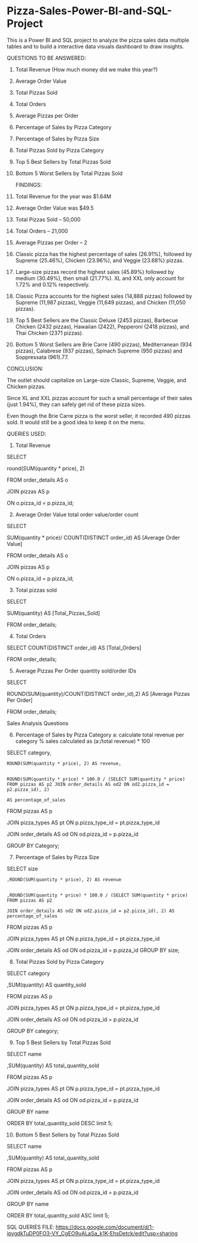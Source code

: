 # Pizza-Sales-Power-BI-and-SQL-Project
This is a Power BI and SQL project to analyze the pizza sales data multiple tables and to build a interactive data visuals dashboard to draw insights.


QUESTIONS TO BE ANSWERED:

1. Total Revenue (How much money did we make this year?)
2. Average Order Value
3. Total Pizzas Sold
4. Total Orders
5. Average Pizzas per Order
6. Percentage of Sales by Pizza Category
7. Percentage of Sales by Pizza Size
8. Total Pizzas Sold by Pizza Category
9. Top 5 Best Sellers by Total Pizzas Sold
10. Bottom 5 Worst Sellers by Total Pizzas Sold

    FINDINGS:

1. Total Revenue for the year was $1.64M
2. Average Order Value was $49.5

3. Total Pizzas Sold – 50,000
4. Total Orders – 21,000
5. Average Pizzas per Order – 2

6. Classic pizza has the highest percentage of sales (26.91%), followed by Supreme (25.46%), Chicken (23.96%), and Veggie (23.68%) pizzas.

7. Large-size pizzas record the highest sales (45.89%) followed by medium (30.49%), then small (21.77%). XL and XXL only account for 1.72% and 0.12% respectively.

8. Classic Pizza accounts for the highest sales (14,888 pizzas) followed by Supreme (11,987 pizzas), Veggie (11,649 pizzas), and Chicken (11,050 pizzas).

9. Top 5 Best Sellers are the Classic Deluxe (2453 pizzas), Barbecue Chicken (2432 pizzas), Hawaiian (2422), Pepperoni (2418 pizzas), and Thai Chicken (2371 pizzas).

10. Bottom 5 Worst Sellers are Brie Carre (490 pizzas), Mediterranean (934 pizzas), Calabrese (937 pizzas), Spinach Supreme (950 pizzas) and Soppressata (961).77.


 CONCLUSION:

The outlet should capitalize on Large-size Classic, Supreme, Veggie, and Chicken pizzas.

Since XL and XXL pizzas account for such a small percentage of their sales (just 1.94%), they can safely get rid of these pizza sizes.

Even though the Brie Carre pizza is the worst seller, it recorded 490 pizzas sold. It would still be a good idea to keep it on the menu.

QUERIES USED:

1) Total Revenue



SELECT 


 round(SUM(quantity * price), 2)


FROM order_details AS o
 
 
 JOIN pizzas AS p 
 
 
 ON o.pizza_id = p.pizza_id;


 

 2) Average Order Value
total order value/order count

SELECT 


 SUM(quantity * price)/ COUNT(DISTINCT order_id) AS [Average Order Value]


FROM order_details AS o
 
 
 JOIN pizzas AS p 
 
 
 ON o.pizza_id = p.pizza_id;

 

3) Total pizzas sold

   
 
 SELECT
  
  
  SUM(quantity) AS [Total_Pizzas_Sold]


FROM
  order_details;

  
4) Total Orders



SELECT
  COUNT(DISTINCT order_id) AS [Total_Orders]

FROM
  order_details;

5) Average Pizzas Per Order
quantity sold/order IDs

SELECT
 
  
  ROUND(SUM(quantity)/COUNT(DISTINCT order_id),2) AS [Average Pizzas Per Order]

FROM
  order_details;

  
Sales Analysis Questions


6) Percentage of Sales by Pizza Category
a: calculate total revenue per category
% sales calculated as (a:/total revenue) * 100

SELECT 
    category,
    
    
    ROUND(SUM(quantity * price), 2) AS revenue,
    
    
    ROUND(SUM(quantity * price) * 100.0 / (SELECT SUM(quantity * price) FROM pizzas AS p2 JOIN order_details AS od2 ON od2.pizza_id = p2.pizza_id), 2) 
    
    AS percentage_of_sales


FROM 
    pizzas AS p


JOIN 
    pizza_types AS pt ON p.pizza_type_id = pt.pizza_type_id


JOIN 
    order_details AS od ON od.pizza_id = p.pizza_id

GROUP BY 
    Category;

7) Percentage of Sales by Pizza Size


SELECT 
    size
    
    ,ROUND(SUM(quantity * price), 2) AS revenue
    
    
    ,ROUND(SUM(quantity * price) * 100.0 / (SELECT SUM(quantity * price) FROM pizzas AS p2
    
    JOIN order_details AS od2 ON od2.pizza_id = p2.pizza_id), 2) AS percentage_of_sales


FROM 
    pizzas AS p


JOIN 
    pizza_types AS pt ON p.pizza_type_id = pt.pizza_type_id


JOIN 
    order_details AS od ON od.pizza_id = p.pizza_id
GROUP BY 
    size;
    
8) Total Pizzas Sold by Pizza Category



SELECT
 category

 
 ,SUM(quantity) AS quantity_sold


FROM 
    pizzas AS p


JOIN 
    pizza_types AS pt ON p.pizza_type_id = pt.pizza_type_id


JOIN 
    order_details AS od ON od.pizza_id = p.pizza_id


GROUP BY category;



9) Top 5 Best Sellers by Total Pizzas Sold
    


SELECT 
  name
 
  
  ,SUM(quantity) AS total_quantity_sold


FROM 
    pizzas AS p


JOIN 
    pizza_types AS pt ON p.pizza_type_id = pt.pizza_type_id


JOIN 
    order_details AS od ON od.pizza_id = p.pizza_id


GROUP BY name


ORDER BY total_quantity_sold DESC
limit 5;

10) Bottom 5 Best Sellers by Total Pizzas Sold




SELECT
  name
 
  
  ,SUM(quantity) AS total_quantity_sold


FROM 
    pizzas AS p


JOIN 
    pizza_types AS pt ON p.pizza_type_id = pt.pizza_type_id


JOIN 
    order_details AS od ON od.pizza_id = p.pizza_id

GROUP BY name


ORDER BY total_quantity_sold ASC
limit 5;


SQL QUERIES FILE: https://docs.google.com/document/d/1-ipvgdkTuDP0FO3-VY_CgEO9uALaSa_k1K-EhsDetck/edit?usp=sharing


   

